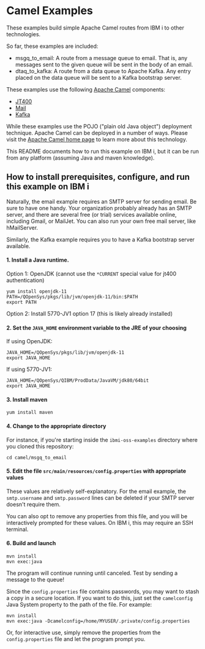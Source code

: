 # Camel Examples

These examples build simple Apache Camel routes from IBM i to other technologies. 

So far, these examples are included:
- msgq_to_email: A route from a message queue to email. That is, any messages sent 
to the given queue will be sent in the body of an email.
- dtaq_to_kafka: A route from a data queue to Apache Kafka. Any entry placed on the
data queue will be sent to a Kafka bootstrap server.

These examples use the following [Apache Camel](https://camel.apache.org/) components:
- [JT400](https://camel.apache.org/components/latest/jt400-component.html)
- [Mail](https://camel.apache.org/components/latest/mail-component.html)
- [Kafka](https://camel.apache.org/components/latest/kafka-component.html)

While these examples use the POJO ("plain old Java object") deployment technique. Apache Camel
can be deployed in a number of ways. Please visit the [Apache Camel home page](https://camel.apache.org/)
to learn more about this technology.

This README documents how to run this example on IBM i, but it can be run from any platform
(assuming Java and maven knowledge).

## How to install prerequisites, configure, and run this example on IBM i

Naturally, the email example requires an SMTP server for sending email. Be sure to have one handy.
Your organization probably already has an SMTP server, and there are several
free (or trial) services available online, including Gmail, or MailJet. You can also run
your own free mail server, like hMailServer.

Similarly, the Kafka example requires you to have a Kafka bootstrap server available.

#### 1. Install a Java runtime. 

Option 1: OpenJDK (cannot use the `*CURRENT` special value for jt400 authentication)

```
yum install openjdk-11
PATH=/QOpenSys/pkgs/lib/jvm/openjdk-11/bin:$PATH
export PATH
```
Option 2: Install 5770-JV1 option 17 (this is likely already installed)


#### 2. Set the `JAVA_HOME` environment variable to the JRE of your choosing
If using OpenJDK:
```
JAVA_HOME=/QOpenSys/pkgs/lib/jvm/openjdk-11
export JAVA_HOME
```
If using 5770-JV1:

```
JAVA_HOME=/QOpenSys/QIBM/ProdData/JavaVM/jdk80/64bit
export JAVA_HOME
```

#### 3. Install maven
```
yum install maven
```
#### 4. Change to the appropriate directory
For instance, if you're starting inside the `ibmi-oss-examples` directory where you cloned this repository:
```
cd camel/msgq_to_email
```
#### 5. Edit the file `src/main/resources/config.properties` with appropriate values
These values are relatively self-explanatory. For the email example, the `smtp.username` and
`smtp.password` lines can be deleted if your SMTP server doesn't require them.

You can also opt to remove any properties from this file, and you will be interactively
prompted for these values. On IBM i, this may require an SSH terminal.

#### 6. Build and launch
```
mvn install
mvn exec:java
```
The program will continue running until canceled.
Test by sending a message to the queue!

Since the `config.properties` file contains passwords, you may want to stash a copy
in a secure location. If you want to do this, just set the `camelconfig` Java System
property to the path of the file. For example:
```
mvn install
mvn exec:java -Dcamelconfig=/home/MYUSER/.private/config.properties
```
Or, for interactive use, simply remove the properties from the `config.properties`
file and let the program prompt you.
